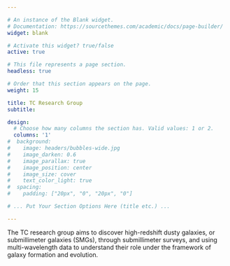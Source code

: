 ```yaml
---

# An instance of the Blank widget.
# Documentation: https://sourcethemes.com/academic/docs/page-builder/
widget: blank

# Activate this widget? true/false
active: true

# This file represents a page section.
headless: true

# Order that this section appears on the page.
weight: 15

title: TC Research Group
subtitle:

design:
  # Choose how many columns the section has. Valid values: 1 or 2.
  columns: '1'
#  background:
#    image: headers/bubbles-wide.jpg
#    image_darken: 0.6
#    image_parallax: true
#    image_position: center
#    image_size: cover
#    text_color_light: true
#  spacing:
#    padding: ["20px", "0", "20px", "0"]

# ... Put Your Section Options Here (title etc.) ...

---
```


The TC research group aims to discover high-redshift dusty galaxies, or submillimeter galaxies (SMGs), through submillimeter surveys, and using multi-wavelength data to understand their role under the framework of galaxy formation and evolution.
